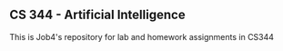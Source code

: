 ## CS 344 - Artificial Intelligence

This is Job4's repository for lab and homework assignments in CS344
